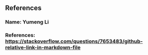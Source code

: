 ## References
### Name: Yumeng Li
### References: https://stackoverflow.com/questions/7653483/github-relative-link-in-markdown-file 